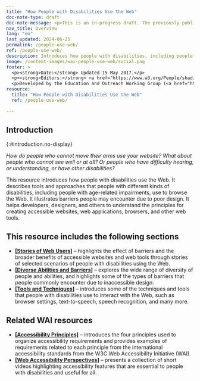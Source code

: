 ```yaml
---
title: "How People with Disabilities Use the Web"
doc-note-type: draft
doc-note-message: <p>This is an in-progress draft. The previously published version is at <a href="https://www.w3.org/WAI/people-use-web/">www.w3.org/WAI/people-use-web/</a>.</p>
nav_title: Overview
lang: "en"
last_updated: 2024-06-25
permalink: /people-use-web/
ref: /people-use-web/
description: Introduces how people with disabilities, including people with age-related impairments, use the Web.
image: /content-images/wai-people-use-web/social.png
footer: >
  <p><strong>Date:</strong> Updated 15 May 2017.</p>
  <p><strong>Editors:</strong> <a href="https://www.w3.org/People/shadi/">Shadi Abou_Zahra</a>. Previous editor: <a href="https://www.w3.org/People/Brewer/">Judy Brewer</a>. <a href="https://www.w3.org/WAI/intro/people-use-web/acknowledgments">Acknowledgments</a>.</p>
  <p>Developed by the Education and Outreach Working Group (<a href="http://www.w3.org/WAI/EO/">EOWG</a>). Previously developed with the <a href="https://www.w3.org/WAI/EO/2008/wai-age-tf">WAI-AGE Task Force</a>, with support of the <a href="https://www.w3.org/WAI/WAI-AGE/">WAI-AGE Project</a>.</p>
resource:
  title: "How People with Disabilities Use the Web"
  ref: /people-use-web/
  
---
```


## Introduction
{:#introduction.no-display}

*How do people who cannot move their arms use your website? What about people who cannot see well or at all? Or people who have difficulty hearing, or understanding, or have other disabilities?*

This resource introduces how people with disabilities use the Web. It describes tools and approaches that people with different kinds of disabilities, including people with age-related impairments, use to browse the Web. It illustrates barriers people may encounter due to poor design. It helps developers, designers, and others to understand the principles for creating accessible websites, web applications, browsers, and other web tools.

## This resource includes the following sections

-   **[[Stories of Web Users]](/people-use-web/user-stories/)** – highlights the effect of barriers and the broader benefits of accessible websites and web tools through stories of selected scenarios of people with disabilities using the Web.
-   **[[Diverse Abilities and Barriers]](/people-use-web/abilities-barriers/)** – explores the wide range of diversity of people and abilities, and highlights some of the types of barriers that people commonly encounter due to inaccessible design.
-   **[[Tools and Techniques]](/people-use-web/tools-techniques/)** – introduces some of the techniques and tools that people with disabilities use to interact with the Web, such as browser settings, text-to-speech, speech recognition, and many more.

## Related WAI resources

-   **[[Accessibility Principles]](/fundamentals/accessibility-principles/)** – introduces the four principles used to organize accessibility requirements and provides examples of requirements related to each principle from the international accessibility standards from the W3C Web Accessibility Initiative (WAI).
-   **[[Web Accessibility Perspectives]](/perspective-videos/)** – presents a collection of short videos highlighting accessibility features that are essential to people with disabilities and useful for all.

